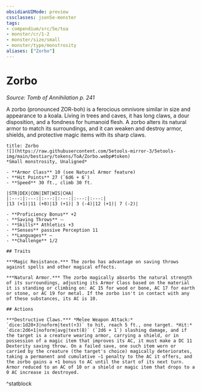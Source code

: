 ```yaml
---
obsidianUIMode: preview
cssclasses: json5e-monster
tags:
- compendium/src/5e/toa
- monster/cr/1-2
- monster/size/small
- monster/type/monstrosity
aliases: ["Zorbo"]
---
```

# Zorbo
*Source: Tomb of Annihilation p. 241*  

A zorbo (pronounced ZOR-boh) is a ferocious omnivore similar in size and appearance to a koala. Living in trees and caves, it has long claws, a dour disposition, and a fondness for humanoid flesh. A zorbo alters its natural armor to match its surroundings, and it can weaken and destroy armor, shields, and protective magic items with its sharp claws.

```ad-statblock
title: Zorbo
![](https://raw.githubusercontent.com/5etools-mirror-3/5etools-img/main/bestiary/tokens/ToA/Zorbo.webp#token)
*Small monstrosity, Unaligned*

- **Armor Class** 10 (see Natural Armor feature)
- **Hit Points** 27 (`6d6 + 6`)
- **Speed** 30 ft., climb 30 ft.

|STR|DEX|CON|INT|WIS|CHA|
|:---:|:---:|:---:|:---:|:---:|:---:|
|13 (+1)|11 (+0)|13 (+1)| 3 (-4)|12 (+1)| 7 (-2)|

- **Proficiency Bonus** +2
- **Saving Throws** ⏤
- **Skills** Athletics +3
- **Senses** passive Perception 11
- **Languages** —
- **Challenge** 1/2

## Traits

***Magic Resistance.*** The zorbo has advantage on saving throws against spells and other magical effects.

***Natural Armor.*** The zorbo magically absorbs the natural strength of its surroundings, adjusting its Armor Class based on the material it is standing or climbing on: AC 15 for wood or bone, AC 17 for earth or stone, or AC 19 for metal. If the zorbo isn't in contact with any of these substances, its AC is 10.

## Actions

***Destructive Claws.*** *Melee Weapon Attack:* `dice:1d20+3|noform|text(+3)` to hit, reach 5 ft., one target. *Hit:* `dice:2d6+1|noform|avg|text(8)` (`2d6 + 1`) slashing damage, and if the target is a creature wearing armor, carrying a shield, or in possession of a magic item that improves its AC, it must make a DC 11 Dexterity saving throw. On a failed save, one such item worn or carried by the creature (the target's choice) magically deteriorates, taking a permanent and cumulative −1 penalty to the AC it offers, and the zorbo gains a +1 bonus to AC until the start of its next turn. Armor reduced to an AC of 10 or a shield or magic item that drops to a 0 AC increase is destroyed.
```
^statblock